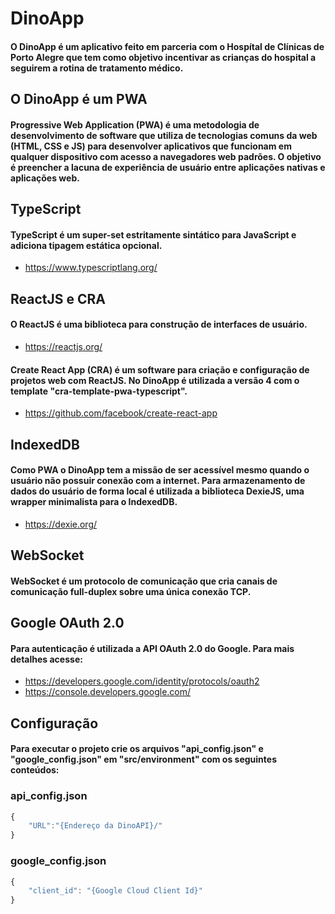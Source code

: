 # DinoApp
#### O DinoApp é um aplicativo feito em parceria com o Hospítal de Clínicas de Porto Alegre que tem como objetivo incentivar as crianças do hospital a seguirem a rotina de tratamento médico.

## O DinoApp é um PWA
#### Progressive Web Application (PWA) é uma metodologia de desenvolvimento de software que utiliza de tecnologias comuns da web (HTML, CSS e JS) para desenvolver aplicativos que funcionam em qualquer dispositivo com acesso a navegadores web padrões. O objetivo é preencher a lacuna de experiência de usuário entre aplicações nativas e aplicações web.

## TypeScript
#### TypeScript é um super-set estritamente sintático para JavaScript e adiciona tipagem estática opcional.
- https://www.typescriptlang.org/

## ReactJS e CRA
#### O ReactJS é uma biblioteca para construção de interfaces de usuário.
- https://reactjs.org/
#### Create React App (CRA) é um software para criação e configuração de projetos web com ReactJS. No DinoApp é utilizada a versão 4 com o template "cra-template-pwa-typescript".
- https://github.com/facebook/create-react-app

## IndexedDB
#### Como PWA o DinoApp tem a missão de ser acessível mesmo quando o usuário não possuir conexão com a internet. Para armazenamento de dados do usuário de forma local é utilizada a biblioteca DexieJS, uma wrapper minimalista para o IndexedDB.
- https://dexie.org/

## WebSocket
#### WebSocket é um protocolo de comunicação que cria canais de comunicação full-duplex sobre uma única conexão TCP. 

## Google OAuth 2.0
#### Para autenticação é utilizada a API OAuth 2.0 do Google. Para mais detalhes acesse: 
- https://developers.google.com/identity/protocols/oauth2
- https://console.developers.google.com/

## Configuração
#### Para executar o projeto crie os arquivos "api_config.json" e "google_config.json" em "src/environment" com os seguintes conteúdos:

### api_config.json

```javascript
{
    "URL":"{Endereço da DinoAPI}/"
}
```

### google_config.json

```javascript
{
    "client_id": "{Google Cloud Client Id}"
}
```
